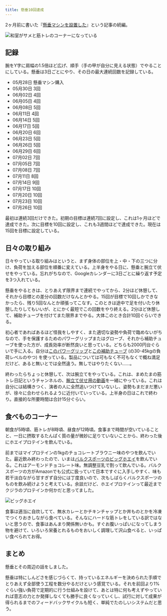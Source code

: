 ```yaml
---
title: 懸垂10回達成
---
```

2ヶ月前に書いた『[懸垂マシンを設置した](https://r7kamura.com/articles/2022-05-28-chinning-machine-st115)』という記事の続編。

![](https://lh3.googleusercontent.com/docs/ADP-6oF4eyXFRUuHY5e53Ovgis3mLgvYd8XkIhbsK5Ow-KXVgBcBExrFH7DvDOLC8YFomOrWkwrP96Xe5T4QwI7PNq-QKfpTNCkSrhyV3rZpBKLTpT44OhZkfA7fTs7lEFS8rcU1p43UenapLyLBNizlI7q4EfuXjvjvwzMZX2TN271JDZmJdwmwV0EjdmNRFfAKBthfopYGKega1Kg2nIMCG_YM-Db3Oj4CYs7u5l1c0EaM5-BdDdM_mK4TcYFSH2ticvLGQLEbrW3DVJx0s7jBUdQ9HF7I2ZxHmqBBeyUIrka3tQ5Ve9ajA8dekKCmDOo5pIk3rzNMCiqtH3bu26O8jkBaNYKoQ1mba0FmieTpo86M3ZeQYeAcWYm303SDvJAVVJfZoqLPlpkmVwAXkuPNnXhMnfCENQWtjehlERjk5UN4pXwSZLQ8yJmnlocKdsSghHA3786c154cOikgZJR4cn9jxATdMm5pej7k6WZJ_5lsKLh_T2GjS_OmHSL8OcmpL3gVFrH4zgGP_T83Glf2va8wuVi3NywKrfvbn6qBKWeCQNzSq9qowQuZ_gri-WRMNeOkrZTIJmwkNKfqHZo1Oc_bjtr0pW5ncs2nufdX0PwOZrXchtDhLAYHELFhzgKlp5WusC-o6LO-Ok6DlxwbPmwQRo3lipJI4_H3iIfLwur80gUVlhtgjCh6vqtnEtF49ZQu995sIcCU-SC4jggj1hdqV8GxYpV1OAH4-ILJ2GEw8T-SWcxfwKMix8HWfMCV01QmsoO12tKA2yCuU0Eh3tP5VZSWZejMAbWhFA9VwgdZDaHwNqM5CJz1h4cBjssLcTANkIS0VcBB-vDfHzAWLmab-mjKFcrOohlKjuvUVyN_PYeo0v1HYWuJ04F7GVwlNsJ-FVReDW7OGwPRr3YgtvWL78i29aAi2VFRkTmLUxLtFEtJ_G0EfZh245tdloVMK-rvMc0S-R8CSkMhsjSgZiH4-RnnAOVPU6g0dbEiWxGAs3acDTMZ5YgSVilxDgKRnStEyHuuxVAYwibzqVXGKbItaD_I1xK7YOC5eytFVamA3IH5uEj78EHFIMh0gG_Sw66jK0ZvXO34cfOPeI3mPzSVS_04UWoPQY1BNTRzTG1WsUiUwTYtzq3VaV4nkhVYlYu4IgGGc01uq6NAqavAuqEmDFk8w6vwqljvIPYM-umeInVDLLLQ6Pnk5YE_9cXgD7ERpltzXequVb7iLNUsy4bjmh1X5sbbST9eDPnoexhkLzWumw "和室がサメと筋トレのコーナーになっている")

記録
--

腕をY字に肩幅の1.5倍ほど広げ、順手（手の甲が自分に見える状態）でやることにしている。懸垂は3日ごとにやり、その日の最大連続回数を記録している。

*   05月28日 懸垂マシン購入
*   05月30日 3回
*   06月02日 4回
*   06月05日 4回
*   06月08日 5回
*   06月11日 4回
*   06月14日 5回
*   06月17日 5回
*   06月20日 6回
*   06月23日 5回
*   06月26日 5回
*   06月29日 6回
*   07月02日 7回
*   07月05日 7回
*   07月08日 7回
*   07月11日 8回
*   07月14日 9回
*   07月17日 10回
*   07月20日 10回
*   07月23日 10回
*   07月26日 10回

最初は連続3回だけできた。初期の目標は連続7回に設定し、これは1ヶ月ほどで達成できた。次に目標を10回に設定し、これも3週間ほどで達成できた。現在は15回を目標に設定している。

日々の取り組み
-------

日々やっている取り組みはというと、まず身体の部位を上・中・下の三つに分け、負荷を加える部位を順番に変えている。上半身をやる日に、懸垂と腕立て伏せをやっている。忘れがちなので、Googleカレンダーに3日ごとに繰り返す予定を3つ入れている。

懸垂をやるときは、とりあえず限界まで連続でやってから、2分ほど休憩して、それから目標との差分の回数だけなんとかやる。15回が目標で10回しかできなかったら、残り5回なんとか頑張ってこなす。このときは途中で足を付いたり休憩したりしてもいいが、とにかく最短でこの回数をやり終える。2分ほど休憩して、補助チューブを付けてまた限界までやる。大体このとき合計10回ぐらいできる。

初心者であればあるほど怪我をしやすく、また適切な姿勢や負荷で臨めないがちなので、手を保護するためのパワーグリップまたはグローブ、それから補助チューブを使った方が、成長効率が断然良いと思っている。どちらも2000円台ぐらいで手に入る。自分は[このパワーグリップ](https://www.amazon.co.jp/dp/B07SN3K6QY)と[この補助チューブ](https://www.amazon.co.jp/dp/B08J3RLXRD) (の30-45kgの負荷レベルのやつ) を使っている。製品については可もなく不可もなくで概ね満足だけど、あると無いとでは全然違う。無しではやりたくない……。

終わったらちょっと休憩して、次は腕立てをやっている。これは、まめたまの筋トレ日記というチャンネルの、[腕立て伏せ用の動画](https://www.youtube.com/watch?v=AL6KJ4gPx0c&list=PLJWXeNPGozjtVGumqcAacWnJxX7YsNo4e&index=3&ab_channel=%E3%81%BE%E3%82%81%E3%81%9F%E3%81%BE%E3%81%AE%E7%AD%8B%E3%83%88%E3%83%AC%E6%97%A5%E8%A8%98)を一緒にやっている。これは自分には結構きつく、演者の人に全然追いつけていないし、姿勢もまだまだ悪いが、徐々に合わせられるように近付いていっている。上半身の日はこれで終わり。直接的な所要時間は合計15分ぐらい。

食べものコーナー
--------

朝食が5時頃、筋トレが8時頃、昼食が12時頃。食事まで時間が空いていることと、一日に摂取するたんぱく質の量が微妙に足りていないことから、終わった後にホエイプロテインを飲んでいる。

前まではマイプロテインの1kgのチョコレートブラウニー味のやつを飲んでいた。最近飲み終わったので、いまは[バルクスポーツのビッグホエイ](https://www.amazon.co.jp/dp/B086JSPKT3)を飲んでいる。これはアーモンドチョコレート味。無調整豆乳で割って飲んでいる。バルクスポーツの方がAmazonでも公式に扱っていて日本ですぐに入手しやすく、味も若干淡白ながら甘すぎず自分には丁度良いので、次もしばらくバルクスポーツのものを飲み続けようと考えている。余談だけど、ホエイプロテインって最近までクジラのプロテインか何かだと思ってました。

![](https://lh3.googleusercontent.com/docs/ADP-6oH9L9mGdcZATFDdmngqLthcJqsdr1rGjZXmuOP9E5KHS_Y1ilsE8hwwVi6bk-8vXasyGPDQ9XzVrYNZCWBYBTGPIrB6hwFxNCGe3_bEy35KxzSvaUTIab2vhGfckB6elCiDtNaUpBT8JaTyFgv-aGhYcp9U2JWk6owp7-YRttemT7i2sLjY4yK9RTbCIppviKK0O2gUkVmtW6jmPLA7traCsxaVe4Q4RJut6V4E9CmB5m7KcyfelVnCS4Itf-lWHAVIzdN9GCWnM0BQwRS5J8tc_H1so1wNMUgse6RV0C0HNk1hZEE78g7quvTSt-s82IGraFvJFrhpUQNs9rWEkEGXTEazyaYgkkQDtAX8K-wp2TRA9qUbue2U5BgscCKWfsUN-iXJ2FCiCSGL4sbDv1KsdUO80eWedD38dItswgRDSqFFgHRv6ok8VNqJix5YiD85_b3nKijC5iJ39RIFcdZKQKvNSvGFmAGv0W6tXDFnv9XZhIDQESthvXodSDhCUogugqyrWt8DzAZ4CQtw5qU2R1l1hvLkS2PWuVcNgWn-R52h-NvNuHi67c_5x56FHc_4N_I3B7IdUVHghm5Jlc5_w_6MHJ0Vr4ObTVy1G9F_igTZYDlOW-qqj3V4qPiossKVdEPXDbRaD3Zt5CYkwJqZmOh5Fy5w95PpUfjojxmb3C15ZzYJYGtF3VcwqedYo8l3H9cosKV9IIkY8rdyafD9_UsFk4CSkHDbntyxeoFo37kx7Mb10LiCe_FuhEmdUSZgql0fllLNo9KzQ63zEiLw7vPAoBJG529SBROWEn50UayjekkNcaxsEOH52ApHr_HemA-A0ykxl7MJA2_zJdMk7Sp1qp-bgez4Hnnu8rh4HdFFh7XZkcQXgBxuZ-f3MIg0X5OvvVge_EEX10kQjjB526oVDRMClALhX5GTpzCIZ05Qz3K7J1CrH70iepUQc0cruGza6juXHRvqcwuZjSbhj6Ild2CEc0gYsyVeTlQ_PYm3BQ_TAWko_XREXWwR5VY_B04-STXgT-PN_BFbIQ9veTUG9k8Nilg5loFrxiuBj0vPBFFT0oF5IQTkAbOBPkVQsYYtKfSbWqiZZoSiHxDv4cQ5nPiAgm_fDq1tmgFQSmO2cCpAxHg6Phsj-5JH8mhrhg_7SQV6o-H_lo11GuJxuZYC3YO-PJLD29pu1PqwMgJJ0N6PBv-QW2rjjVBCGaJ6AaJVWhHQ-RubixM64lV_IO5Ox60HtT1nY_nZnZ_oPLWVIQ "ビッグホエイ")

食事は適当に自炊してて、無水カレーとかチキンチャップとか丼ものとかを冷凍でつくりおきしながら食べている。そんなにハードな筋トレをしている訳ではないと思うので、食事はあんまり関係無いかも。すぐお腹いっぱいになってしまう物を避けて、いろいろ栄養とれるものをおいしく調理して沢山食べると、いっぱい食べられてお得。

まとめ
---

懸垂とその周辺の話をしました。

懸垂は特にしんどさを感じづらくて、持っているエネルギーを決められた手順でとりあえず全部使う工程を数分やるだけという感覚でいる。それを前回より1%ぐらい強い負荷で定期的に行う仕組みを設けて、あとは特に何も考えずやっていれば意志の力とか発揮しなくても勝手に良くなっていくし、試行に対して成果が得られるまでのフィードバックサイクルも短く、単純でたのしいシステムだと思う。

